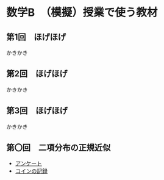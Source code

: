 # 数学B　（模擬）授業で使う教材

## 第1回　ほげほげ

かきかき

## 第2回　ほげほげ

かきかき

## 第3回　ほげほげ

かきかき

## 第〇回　二項分布の正規近似

- [アンケート](https://docs.google.com/forms/d/e/1FAIpQLSe3QBUrrmmTG3EmcqNl9o3Q3SLEXCXtT_Ntxkbqp-dlnrZ1Rw/closedform)
- [コインの記録](https://shibaura3-my.sharepoint.com/:x:/r/personal/aa21049_sic_shibaura-it_ac_jp/Documents/coin.xlsx?d=w508d25b580d144fcbb955fbd857bcc93&csf=1&web=1&e=PPYbaR)
